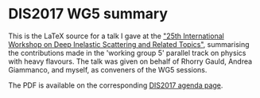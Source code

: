 DIS2017 WG5 summary
===================

This is the LaTeX source for a talk I gave at the ["25th International Workshop 
on Deep Inelastic Scattering and Related 
Topics"](https://indico.cern.ch/event/568360/), summarising the contributions 
made in the 'working group 5' parallel track on physics with heavy flavours.
The talk was given on behalf of Rhorry Gauld, Andrea Giammanco, and myself, as 
conveners of the WG5 sessions.

The PDF is available on the corresponding [DIS2017 agenda 
page](https://indico.cern.ch/event/568360/contributions/2390771/).
